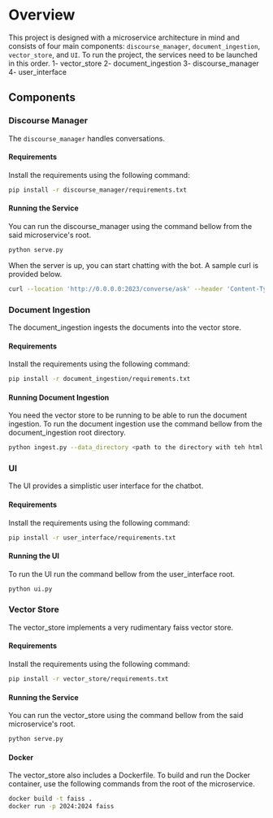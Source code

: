 # Overview

This project is designed with a microservice architecture in mind and consists of four main components: 
`discourse_manager`, `document_ingestion`, `vector_store`, and `UI`. To run the project, the services need to be 
launched in this order.
1- vector_store
2- document_ingestion
3- discourse_manager
4- user_interface

## Components

### Discourse Manager

The `discourse_manager` handles conversations. 

#### Requirements

Install the requirements using the following command:

```bash
pip install -r discourse_manager/requirements.txt
```

#### Running the Service
You can run the discourse_manager using the command bellow from the said microservice's root.
```bash
python serve.py
```
When the server is up, you can start chatting with the bot. A sample curl is provided below.
```bash
curl --location 'http://0.0.0.0:2023/converse/ask' --header 'Content-Type: application/json' --data '{"question": "What is Autodesk Fusion 360 with PowerInspect?", "history": null}'
```

### Document Ingestion
The document_ingestion ingests the documents into the vector store.

#### Requirements
Install the requirements using the following command:
```bash
pip install -r document_ingestion/requirements.txt
```

#### Running Document Ingestion
You need the vector store to be running to be able to run the document ingestion.
To run the document ingestion use the command bellow from the document_ingestion root directory.
```bash
python ingest.py --data_directory <path to the directory with teh html files>
```

### UI
The UI provides a simplistic user interface for the chatbot.

#### Requirements
Install the requirements using the following command:

```bash
pip install -r user_interface/requirements.txt
```

#### Running the UI
To run the UI run the command bellow from the user_interface root.
```bash
python ui.py
```

### Vector Store
The vector_store implements a very rudimentary faiss vector store.

#### Requirements
Install the requirements using the following command:

```bash
pip install -r vector_store/requirements.txt
```

#### Running the Service
You can run the vector_store using the command bellow from the said microservice's root.
```bash
python serve.py
```

#### Docker
The vector_store also includes a Dockerfile. To build and run the Docker container, use the following commands from the root of the microservice.

```bash
docker build -t faiss .
docker run -p 2024:2024 faiss
```
